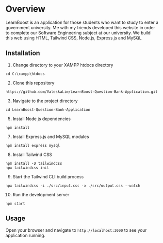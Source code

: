 # Overview
LearnBoost is an application for those students who want to study to enter a government university. Me with my friends developed this website  in order to complete our Software Engineering subject at our university. We build this web using HTML, Tailwind CSS, Node.js, Express.js and MySQL


## Installation
1. Change directory to your XAMPP htdocs directory
```
cd C:\xampp\htdocs
```

2. Clone this repository
```
https://github.com/ValeskaLim/LearnBoost-Question-Bank-Application.git
```

3. Navigate to the project directory
```
cd LearnBoost-Question-Bank-Application
```

5. Install Node.js dependencies
```
npm install
```

7. Install Express.js and MySQL modules
```
npm install express mysql
```

8. Install Tailwind CSS
```
npm install -D tailwindcss
npx tailwindcss init
```

9. Start the Tailwind CLI build process
```
npx tailwindcss -i ./src/input.css -o ./src/output.css --watch
```

10. Run the development server
```
npm start
```

## Usage
Open your browser and navigate to ```http://localhost:3000``` to see your application running.
